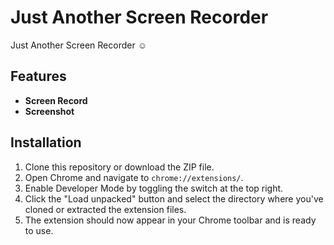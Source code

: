 # Just Another Screen Recorder

Just Another Screen Recorder :relaxed:

## Features

- **Screen Record**
- **Screenshot**

## Installation

1. Clone this repository or download the ZIP file.
2. Open Chrome and navigate to `chrome://extensions/`.
3. Enable Developer Mode by toggling the switch at the top right.
4. Click the "Load unpacked" button and select the directory where you've cloned or extracted the extension files.
5. The extension should now appear in your Chrome toolbar and is ready to use.
